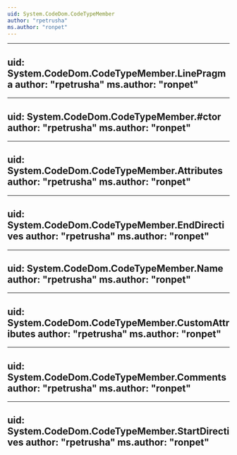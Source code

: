 ```yaml
---
uid: System.CodeDom.CodeTypeMember
author: "rpetrusha"
ms.author: "ronpet"
---
```


---
uid: System.CodeDom.CodeTypeMember.LinePragma
author: "rpetrusha"
ms.author: "ronpet"
---

---
uid: System.CodeDom.CodeTypeMember.#ctor
author: "rpetrusha"
ms.author: "ronpet"
---

---
uid: System.CodeDom.CodeTypeMember.Attributes
author: "rpetrusha"
ms.author: "ronpet"
---

---
uid: System.CodeDom.CodeTypeMember.EndDirectives
author: "rpetrusha"
ms.author: "ronpet"
---

---
uid: System.CodeDom.CodeTypeMember.Name
author: "rpetrusha"
ms.author: "ronpet"
---

---
uid: System.CodeDom.CodeTypeMember.CustomAttributes
author: "rpetrusha"
ms.author: "ronpet"
---

---
uid: System.CodeDom.CodeTypeMember.Comments
author: "rpetrusha"
ms.author: "ronpet"
---

---
uid: System.CodeDom.CodeTypeMember.StartDirectives
author: "rpetrusha"
ms.author: "ronpet"
---
